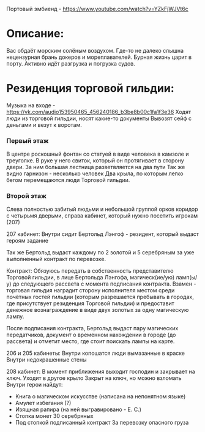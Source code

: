 Портовый эмбиенд - https://www.youtube.com/watch?v=YZkFjWJVt6c
# Описание:
Вас обдаёт морским солёным воздухом. Где-то не далеко слышна нецензурная брань докеров и мореплавателей. Бурная жизнь царит в порту. Активно идёт разгрузка и погрузка судов. 



# Резиденция торговой гильдии:
Музыка на входе - https://vk.com/audio153950465_456240186_b3be8b00c1fa1f3e36
Ходят люди из торговой гильдии, носят какие-то документы
Вывозят сейф с деньгами и везут к воротам.

### Первый этаж
В центре роскошный фонтан со статуей в виде человека в камзоле и треуголке. В руке у него свиток, который он протягивает в сторону двери.
За ним большая лестница разветвляется на два пути
Так же видно гарнизон - несколько человек
Два крыла, по которым легко бегом перемещаются люди Торговой гильдии.

### Второй этаж 
Cлева полностью забитый людьми и небольшой группой орков коридор с четырьмя дверьми, справа кабинет, который нужно посетить игрокам (207)

207 кабинет:
Внутри сидит Бертольд Лэнгоф - резидент, который выдаст героям задание

Так же Бертольд выдаст каждому по 2 золотой и 5 серебряным за уже выполненный контракт по перевозке.

Контракт:
Обязуюсь передать в собственность представителю Торговой гильдии, в лице Бертольда Лэнгофа, магическ(ие/ую) ламп(ы/у) до следующего рассвета с момента подписания контракта. 
Взамен - торговая гильдия наградит сторону исполнителя местом среди почётных гостей гильдии (которым разрешается пребывать в городах, где присутствует резиденция Торговой гильдии) и предоставит денежное вознаграждение в виде двух золотых за одну магическую лампу.

После подписания контракта, Бертольд выдаст пару магических передатчиков, документ о временном нахождении в городе (до рассвета) и отметит место, где стоит поискать лампы на карте.  

206 и 205 кабинеты:
Внутри копошатся люди вымазанные в краске
Внутри недокрашенные стены

208 кабинет:
В момент приближения выходит господин и закрывает на ключ. Уходит в другое крыло
Закрыт на ключ, но можно взломать
Внутри герои найдут:
- Книга о магическом искусстве (написана на непонятном языке)
- Амулет избегания (?)
- Изящная рапира (на ней выгравировано - Е. С.)
- Стопка монет 30 серебряных
- Под стопкой подписанный контракт 
	За перевозку опасного груза